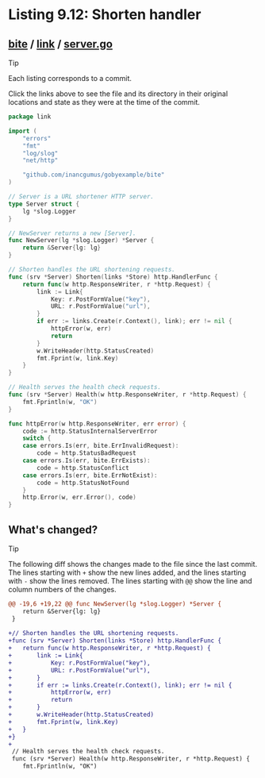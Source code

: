 # Listing 9.12: Shorten handler

## [bite](https://github.com/inancgumus/gobyexample/blob/27bff3e8f6c4d1a0cfdc4a82f1398cc352e9a1b9/bite) / [link](https://github.com/inancgumus/gobyexample/blob/27bff3e8f6c4d1a0cfdc4a82f1398cc352e9a1b9/bite/link) / [server.go](https://github.com/inancgumus/gobyexample/blob/27bff3e8f6c4d1a0cfdc4a82f1398cc352e9a1b9/bite/link/server.go)

> [!TIP]
> Each listing corresponds to a commit.
>
> Click the links above to see the file and its directory in their original locations and state as they were at the time of the commit.

```go
package link

import (
	"errors"
	"fmt"
	"log/slog"
	"net/http"

	"github.com/inancgumus/gobyexample/bite"
)

// Server is a URL shortener HTTP server.
type Server struct {
	lg *slog.Logger
}

// NewServer returns a new [Server].
func NewServer(lg *slog.Logger) *Server {
	return &Server{lg: lg}
}

// Shorten handles the URL shortening requests.
func (srv *Server) Shorten(links *Store) http.HandlerFunc {
	return func(w http.ResponseWriter, r *http.Request) {
		link := Link{
			Key: r.PostFormValue("key"),
			URL: r.PostFormValue("url"),
		}
		if err := links.Create(r.Context(), link); err != nil {
			httpError(w, err)
			return
		}
		w.WriteHeader(http.StatusCreated)
		fmt.Fprint(w, link.Key)
	}
}

// Health serves the health check requests.
func (srv *Server) Health(w http.ResponseWriter, r *http.Request) {
	fmt.Fprintln(w, "OK")
}

func httpError(w http.ResponseWriter, err error) {
	code := http.StatusInternalServerError
	switch {
	case errors.Is(err, bite.ErrInvalidRequest):
		code = http.StatusBadRequest
	case errors.Is(err, bite.ErrExists):
		code = http.StatusConflict
	case errors.Is(err, bite.ErrNotExist):
		code = http.StatusNotFound
	}
	http.Error(w, err.Error(), code)
}
```

## What's changed?

> [!TIP]
> The following diff shows the changes made to the file since the last commit.
> The lines starting with `+` show the new lines added, and the lines starting with `-` show the lines removed.
> The lines starting with `@@` show the line and column numbers of the changes.

```diff
@@ -19,6 +19,22 @@ func NewServer(lg *slog.Logger) *Server {
 	return &Server{lg: lg}
 }
 
+// Shorten handles the URL shortening requests.
+func (srv *Server) Shorten(links *Store) http.HandlerFunc {
+	return func(w http.ResponseWriter, r *http.Request) {
+		link := Link{
+			Key: r.PostFormValue("key"),
+			URL: r.PostFormValue("url"),
+		}
+		if err := links.Create(r.Context(), link); err != nil {
+			httpError(w, err)
+			return
+		}
+		w.WriteHeader(http.StatusCreated)
+		fmt.Fprint(w, link.Key)
+	}
+}
+
 // Health serves the health check requests.
 func (srv *Server) Health(w http.ResponseWriter, r *http.Request) {
 	fmt.Fprintln(w, "OK")
```


